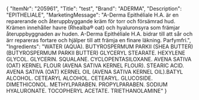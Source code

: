 {
  "ItemNr": "205961",
  "Title": "test",
  "Brand": "ADERMA",
  "Description": "EPITHELIALE",
  "MarketingMessage": "A-Derma Epithéliale H.A. är en reparerande och återuppbyggande kräm för torr och försämrad hud. Krämen innehåller havre (Rhealba® oat) och hyaluronsyra som främjar återuppbyggnaden av huden. A-Derma Epithéliale H.A. bidrar till att sår och ärr repareras fortare och hjälper till att främja en finare läkning. Parfymfri.",
  "Ingredients": "WATER (AQUA). BUTYROSPERMUM PARKII (SHEA BUTTER) (BUTYROSPERMUM PARKII BUTTER) GLYCERYL STEARATE. HEXYLENE GLYCOL. GLYCERIN. SQUALANE. CYCLOPENTASILOXANE. AVENA SATIVA (OAT) KERNEL FLOUR (AVENA SATIVA KERNEL FLOUR). STEARIC ACID. AVENA SATIVA (OAT) KERNEL OIL (AVENA SATIVA KERNEL OIL).BATYL ALCOHOL. CETEARYL ALCOHOL. CETEARYL. GLUCOSIDE. DIMETHICONOL. METHYLPARABEN. PROPYLPARABEN. SODIUM HYALURONATE. TOCOPHERYL ACETATE. TRIETHANOLAMINE"
}
